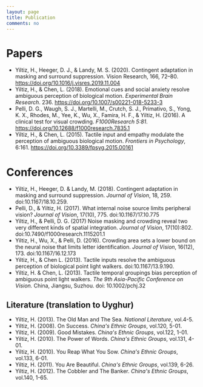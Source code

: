 ```yaml
---
layout: page
title: Publication
comments: no
---
```


# Papers

* Yiltiz, H., Heeger, D. J., & Landy, M. S. (2020). Contingent adaptation in masking and surround suppression. Vision Research, 166, 72–80. https://doi.org/10.1016/j.visres.2019.11.004
* Yiltiz, H., & Chen, L. (2018). Emotional cues and social anxiety resolve ambiguous perception of biological motion. *Experimental Brain Research*. 236. https://doi.org/10.1007/s00221-018-5233-3
* Pelli, D. G., Waugh, S. J., Martelli, M., Crutch, S. J., Primativo, S., Yong, K. X., Rhodes, M., Yee, K., Wu, X., Famira, H. F., & Yiltiz, H. (2016). A clinical test for visual crowding. *F1000Research 5:81*. https://doi.org/10.12688/f1000research.7835.1
* Yiltiz, H., & Chen, L. (2015). Tactile input and empathy modulate the perception of ambiguous biological motion. *Frontiers in  Psychology*, 6:161. https://doi.org/10.3389/fpsyg.2015.00161

# Conferences

* Yiltiz, H., Heeger, D. & Landy, M. (2018). Contingent adaptation in masking and surround suppression. *Journal of Vision*, 18, 259. doi:10.1167/18.10.259.
* Pelli, D., & Yiltiz, H. (2017). What internal noise source limits peripheral vision? *Journal of Vision*, 17(10), 775. doi:10.1167/17.10.775
* Yiltiz, H., & Pelli, D. G. (2017) Noise masking and crowding reveal two very different kinds of spatial integration. *Journal of Vision*, 17(10):802. doi:10.7490/f1000research.1115201.1
* Yiltiz, H., Wu, X., & Pelli, D. (2016). Crowding area sets a lower bound on the neural noise that limits letter identification. *Journal of Vision*, 16(12), 173. doi:10.1167/16.12.173
* Yiltiz, H., & Chen L. (2013). Tactile inputs resolve the ambiguous perception of biological point light walkers. doi:10.1167/13.9.190.
* Yiltiz, H. & Chen, L. (2013). Tactile temporal groupings bias perception of ambiguous point light walkers. *The 9th Asia-Pacific Conference on Vision.* China, Jiangsu, Suzhou. doi: 10.1002/pchj.32

## Literature (translation to Uyghur)

* Yiltiz, H. (2013). The Old Man and The Sea. *National Literature*, vol.4-5.
* Yiltiz, H. (2008). On Success. *China's Ethnic Groups*, vol.120, 5-01.
* Yiltiz, H. (2009). Good Mistakes. *China's Ethnic Groups*, vol.122, 1-01.
* Yiltiz, H. (2010). The Power of Words. *China's Ethnic Groups*, vol.131, 4-01.
* Yiltiz, H. (2010). You Reap What You Sow. *China's Ethnic Groups*, vol.133, 6-01.
* Yiltiz, H. (2011). You Are Beautiful. *China's Ethnic Groups*, vol.139, 6-26.
* Yiltiz, H. (2012). The Cobbler and The Banker. *China's Ethnic Groups*, vol.140, 1-65.
